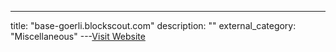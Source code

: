 ---
title: "base-goerli.blockscout.com"
description: ""
external_category: "Miscellaneous"
---[Visit Website](https://base-goerli.blockscout.com/)

